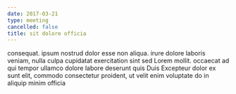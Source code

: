 ```yaml
---
date: 2017-03-21
type: meeting
cancelled: false
title: sit dolore officia
---
```

consequat. ipsum nostrud dolor esse non aliqua. irure dolore laboris veniam, nulla culpa cupidatat exercitation sint sed Lorem mollit. occaecat ad qui tempor ullamco dolore labore deserunt quis Duis Excepteur dolor ex sunt elit, commodo consectetur proident, ut velit enim voluptate do in aliquip minim officia